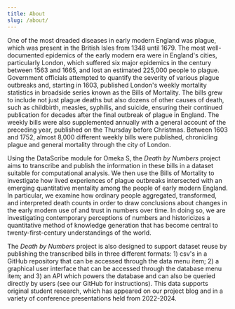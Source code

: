 ```yaml
---
title: About
slug: /about/
---
```


One of the most dreaded diseases in early modern England was plague, which was present in the British Isles from 1348 until 1679. The most well-documented epidemics of the early modern era were in England's cities, particularly London, which suffered six major epidemics in the century between 1563 and 1665, and lost an estimated 225,000 people to plague. Government officials attempted to quantify the severity of various plague outbreaks and, starting in 1603, published London's weekly mortality statistics in broadside series known as the Bills of Mortality. The bills grew to include not just plague deaths but also dozens of other causes of death, such as childbirth, measles, syphilis, and suicide, ensuring their continued publication for decades after the final outbreak of plague in England. The weekly bills were also supplemented annually with a general account of the preceding year, published on the Thursday before Christmas. Between 1603 and 1752, almost 8,000 different weekly bills were published, chronicling plague and general mortality through the city of London.

Using the DataScribe module for Omeka S, the _Death by Numbers_ project aims to transcribe and publish the information in these bills in a dataset suitable for computational analysis. We then use the Bills of Mortality to investigate how lived experiences of plague outbreaks intersected with an emerging quantitative mentality among the people of early modern England. In particular, we examine how ordinary people aggregated, transformed, and interpreted death counts in order to draw conclusions about changes in the early modern use of and trust in numbers over time. In doing so, we are investigating contemporary perceptions of numbers and historicizes a quantitative method of knowledge generation that has become central to twenty-first-century understandings of the world.

The _Death by Numbers_ project is also designed to support dataset reuse by publishing the transcribed bills in three different formats: 1) csv's in a GitHub repository that can be accessed through the data menu item; 2) a graphical user interface that can be accessed through the database menu item; and 3) an API which powers the database and can also be queried directly by users (see our GitHub for instructions). This data supports original student research, which has appeared on our project blog and in a variety of conference presentations held from 2022-2024.
